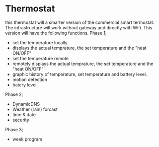 # Thermostat
this thermostat will a smarter version of the commercial smart termostat. The infrastructure will work without gateway and directly with Wifi. This version will have the following functions. 
Phase 1; 
- set the temperature locally 
- displays the actual temprature, the set temperature and the "heat ON/OFF"  
- set the temperature remote 
- remotely displays the actual temprature, the set temperature and the "heat ON/OFF"
- graphic history of temperature, set temperature and battery level. 
- motion detection 
- batery level 

Phase 2; 
- DynamicDNS
- Weather (rain) forcast
- time & date 
- security

Phase 3; 
- week program 
